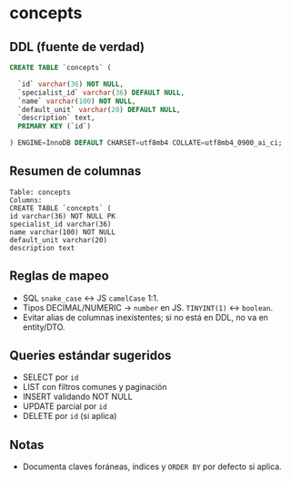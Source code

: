 # concepts

## DDL (fuente de verdad)
```sql
CREATE TABLE `concepts` (

  `id` varchar(36) NOT NULL,
  `specialist_id` varchar(36) DEFAULT NULL,
  `name` varchar(100) NOT NULL,
  `default_unit` varchar(20) DEFAULT NULL,
  `description` text,
  PRIMARY KEY (`id`)

) ENGINE=InnoDB DEFAULT CHARSET=utf8mb4 COLLATE=utf8mb4_0900_ai_ci;
```

## Resumen de columnas
```
Table: concepts
Columns:
CREATE TABLE `concepts` (
id varchar(36) NOT NULL PK
specialist_id varchar(36)
name varchar(100) NOT NULL
default_unit varchar(20)
description text
```

## Reglas de mapeo
- SQL `snake_case` ↔ JS `camelCase` 1:1.
- Tipos DECIMAL/NUMERIC → `number` en JS. `TINYINT(1)` ↔ `boolean`.
- Evitar alias de columnas inexistentes; si no está en DDL, no va en entity/DTO.

## Queries estándar sugeridos
- SELECT por `id`
- LIST con filtros comunes y paginación
- INSERT validando NOT NULL
- UPDATE parcial por `id`
- DELETE por `id` (si aplica)

## Notas
- Documenta claves foráneas, índices y `ORDER BY` por defecto si aplica.
